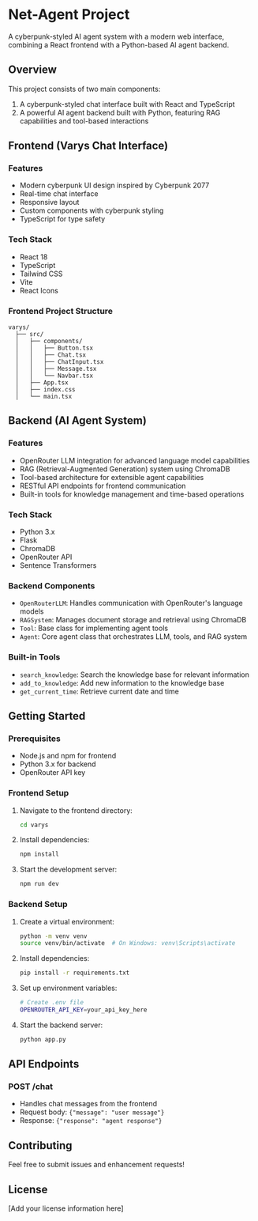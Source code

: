 # Net-Agent Project

A cyberpunk-styled AI agent system with a modern web interface, combining a React frontend with a Python-based AI agent backend.

## Overview

This project consists of two main components:
1. A cyberpunk-styled chat interface built with React and TypeScript
2. A powerful AI agent backend built with Python, featuring RAG capabilities and tool-based interactions

## Frontend (Varys Chat Interface)

### Features
- Modern cyberpunk UI design inspired by Cyberpunk 2077
- Real-time chat interface
- Responsive layout
- Custom components with cyberpunk styling
- TypeScript for type safety

### Tech Stack
- React 18
- TypeScript
- Tailwind CSS
- Vite
- React Icons

### Frontend Project Structure
```
varys/
  ├── src/
  │   ├── components/
  │   │   ├── Button.tsx
  │   │   ├── Chat.tsx
  │   │   ├── ChatInput.tsx
  │   │   ├── Message.tsx
  │   │   └── Navbar.tsx
  │   ├── App.tsx
  │   ├── index.css
  │   └── main.tsx
```

## Backend (AI Agent System)

### Features
- OpenRouter LLM integration for advanced language model capabilities
- RAG (Retrieval-Augmented Generation) system using ChromaDB
- Tool-based architecture for extensible agent capabilities
- RESTful API endpoints for frontend communication
- Built-in tools for knowledge management and time-based operations

### Tech Stack
- Python 3.x
- Flask
- ChromaDB
- OpenRouter API
- Sentence Transformers

### Backend Components
- `OpenRouterLLM`: Handles communication with OpenRouter's language models
- `RAGSystem`: Manages document storage and retrieval using ChromaDB
- `Tool`: Base class for implementing agent tools
- `Agent`: Core agent class that orchestrates LLM, tools, and RAG system

### Built-in Tools
- `search_knowledge`: Search the knowledge base for relevant information
- `add_to_knowledge`: Add new information to the knowledge base
- `get_current_time`: Retrieve current date and time

## Getting Started

### Prerequisites
- Node.js and npm for frontend
- Python 3.x for backend
- OpenRouter API key

### Frontend Setup
1. Navigate to the frontend directory:
   ```bash
   cd varys
   ```
2. Install dependencies:
   ```bash
   npm install
   ```
3. Start the development server:
   ```bash
   npm run dev
   ```

### Backend Setup
1. Create a virtual environment:
   ```bash
   python -m venv venv
   source venv/bin/activate  # On Windows: venv\Scripts\activate
   ```
2. Install dependencies:
   ```bash
   pip install -r requirements.txt
   ```
3. Set up environment variables:
   ```bash
   # Create .env file
   OPENROUTER_API_KEY=your_api_key_here
   ```
4. Start the backend server:
   ```bash
   python app.py
   ```

## API Endpoints

### POST /chat
- Handles chat messages from the frontend
- Request body: `{"message": "user message"}`
- Response: `{"response": "agent response"}`

## Contributing

Feel free to submit issues and enhancement requests! 

## License

[Add your license information here] 